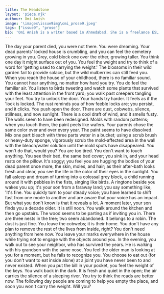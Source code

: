 ```yaml
---
title: The Headstone
layout: 'piece.njk'
authour: Omi Anish
image: '\images\issue9img\omi_prose9.jpeg'
tags: ["issue9", "prose"]
bio: 'Omi Anish is a writer based in Ahmedabad. She is a freelance ESL trainer and a staff reader at The Maine Review. A lover of all things surreal and abstract, Omi is drawn to brevity while writing and intricate patterns while crocheting. Omi has previously published in literary journals such as The Inklette, RIc Journal, and The Medley. She has an upcoming publication in Moonlighting by Lit Pub.'
---
```


The day your parent died, you were not there. You were dreaming. Your dead parents' locked house is crumbling, and you can feel the cemetery growing in you. Grey, cold block one over the other, growing taller. You think one day it might surface out of you. You feel the weight and try to think of a word for 'getting used to carrying the weight.' The blossoms in their wild garden fail to provide solace, but the wild mulberries can still feed you. When you reach the house of your childhood, there is no familiar sound. You cannot hear anything, no matter how hard you try. You do feel the familiar air. You listen to birds tweeting and watch some plants that survived with the least attention in the front yard; you walk past creepers tangling your feet. You try to unlock the door. Your hands try harder. It feels as if the 'lock is locked. The rust reminds you of how feeble locks are; you persist, and it clicks. You push open the door. There are dust, cobwebs, silence, stillness, and now sunlight. There is a cool draft of wind, and it smells fusty. The walls seem to have been redesigned. Molds with random patterns; when you touch them, the paint peels like wafers. Your parents chose the same color over and over every year. The paint seems to have dissolved. Mix one part bleach with three parts water in a bucket; using a scrub brush or heavy-duty sponge, vigorously scrub the mold-affected area in the wall with the bleach/water solution until the mold spots have disappeared. You won't do that, would you? You are too tired. You don't want to touch anything. You see their bed, the same bed cover; you sink in, and your head rests on the pillow. It's soggy; you feel you are hugging the bodies of your dead parent once more, the skin, moles, and hair; as their after-bath looks fresh and clear, you see the life in the color of their eyes in the sunlight. You fall asleep and dream of turning into a colossal grey block, a child running around it with pebbles in the fists, singing like birds. A ringtone beside you wakes you up; it's your son from a faraway land; you say something like, 'It's fine. You quickly turn to your steady voice; you have learned to shift fast from one mode to another and are aware that your voice has an impact. But what you don't know is that it reveals a lot. A moment later, your son finds you a decade older. It is still noon. You walk around the kitchen and then go upstairs. The wood seems to be parting as if inviting you in. There are three nests in the tree; two seem abandoned. It belongs to a robin. The dust is just fine. You leave the cobwebs; it is their home. You don't have any plan to remove the rest of the lives from inside, right? You don't need anything from here now. You leave your marks everywhere in the house while trying not to engage with the objects around you. In the evening, you walk out to see your neighbor, who has survived the years. He is walking with his grandson with the same nose. You feel the older man is looking at you for a moment, but he fails to recognize you. You choose to eat out (for you don't want to eat inside alone) at a joint you have never been to and never existed. When you put the bill in your pocket, you feel the weight of the keys. You walk back in the dark. It is fresh and quiet in the open; the air carries the silence of a sleeping river. You try to think the roads are better now. The following day people are coming to help you empty the place, and soon you won't carry the weight. Will you?
